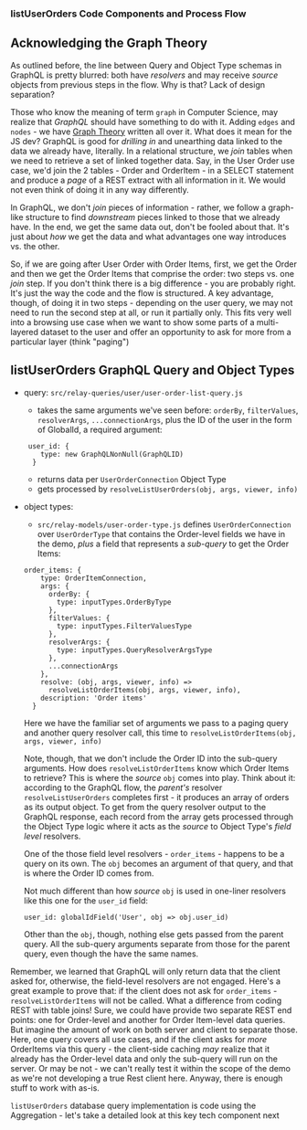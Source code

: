 ### listUserOrders Code Components and Process Flow

## Acknowledging the Graph Theory

As outlined before, the line between Query and Object Type schemas in GraphQL is pretty blurred: both have *resolvers* and may receive *source* objects from previous steps in the flow. Why is that? Lack of design separation?

Those who know the meaning of term `graph` in Computer Science, may realize that *GraphQL* should have something to do with it. Adding `edges` and `nodes` - we have [Graph Theory](https://en.wikipedia.org/wiki/Graph_theory) written all over it. What does it mean for the JS dev? GraphQL is good for *drilling in* and unearthing data linked to the data we already have, literally. In a relational structure, we *join* tables when we need to retrieve a set of linked together data. Say, in the User Order use case, we'd join the 2 tables - Order and OrderItem - in a SELECT statement and produce a *page* of a REST extract with all information in it. We would not even think of doing it in any way differently.

In GraphQL, we don't *join* pieces of information - rather, we follow a graph-like structure to find *downstream* pieces linked to those that we already have. In the end, we get the same data out, don't be fooled about that. It's just about *how* we get the data and what advantages one way introduces vs. the other.

So, if we are going after User Order with Order Items, first, we get the Order and then we get the Order Items that comprise the order: two steps vs. one *join* step. If you don't think there is a big difference - you are probably right. It's just the way the code and the flow is structured. A key advantage, though, of doing it in two steps - depending on the user query, we may not need to run the second step at all, or run it partially only. This fits very well into a browsing use case when we want to show some parts of a multi-layered dataset to the user and offer an opportunity to ask for more from a particular layer (think "paging")


## listUserOrders GraphQL Query and Object Types

- query: `src/relay-queries/user/user-order-list-query.js`
  * takes the same arguments we've seen before: `orderBy`, `filterValues`, `resolverArgs`, `...connectionArgs`, plus the ID of the user in the form of GlobalId, a required argument:

  ```
   user_id: {
      type: new GraphQLNonNull(GraphQLID)
    }
  ```

  * returns data per `UserOrderConnection` Object Type
  * gets processed by `resolveListUserOrders(obj, args, viewer, info)`
- object types:
  * `src/relay-models/user-order-type.js` defines `UserOrderConnection` over `UserOrderType` that contains the Order-level fields we have in the demo, *plus* a field that represents a *sub-query* to get the Order Items:

  ```
  order_items: {
      type: OrderItemConnection,
      args: {
        orderBy: {
          type: inputTypes.OrderByType
        },
        filterValues: {
          type: inputTypes.FilterValuesType
        },
        resolverArgs: {
          type: inputTypes.QueryResolverArgsType
        },
        ...connectionArgs
      },
      resolve: (obj, args, viewer, info) =>
        resolveListOrderItems(obj, args, viewer, info),
      description: 'Order items'
    }
  ```
  Here we have the familiar set of arguments we pass to a paging query and another query resolver call, this time to `resolveListOrderItems(obj, args, viewer, info)`
  
  Note, though, that we don't include the Order ID into the sub-query arguments. How does `resolveListOrderItems` know which Order Items to retrieve? This is where the *source* `obj` comes into play. Think about it: according to the GraphQL flow, the *parent's* resolver `resolveListUserOrders` completes first - it produces an array of orders as its output object. To get from the query resolver output to the GraphQL response, each record from the array gets processed through the Object Type logic where it acts as the *source* to Object Type's *field level* resolvers. 

  One of the those field level resolvers - `order_items` - happens to be a query on its own. The `obj` becomes an argument of that query, and that is where the Order ID comes from. 
  
  Not much different than how *source* `obj` is used in one-liner resolvers like this one for the `user_id` field:
  ```
  user_id: globalIdField('User', obj => obj.user_id)
  ```
  
  Other than the `obj`, though, nothing else gets passed from the parent query. All the sub-query arguments separate from those for the parent query, even though the have the same names.


Remember, we learned that GraphQL will only return data that the client asked for, otherwise, the field-level resolvers are not engaged. Here's a great example to prove that: if the client does not ask for `order_items` - `resolveListOrderItems` will not be called. What a difference from coding REST with table joins! Sure, we could have provide two separate REST end points: one for Order-level and another for Order Item-level data queries. But imagine the amount of work on both server and client to separate those. Here, one query covers all use cases, and if the client asks for *more* OrderItems via this query - the client-side caching *may* realize that it already has the Order-level data and only the sub-query will run on the server. Or may be not - we can't really test it within the scope of the demo as we're not developing a true Rest client here. Anyway, there is enough stuff to work with as-is.


`listUserOrders` database query implementation is code using the Aggregation - let's take a detailed look at this key tech component next
